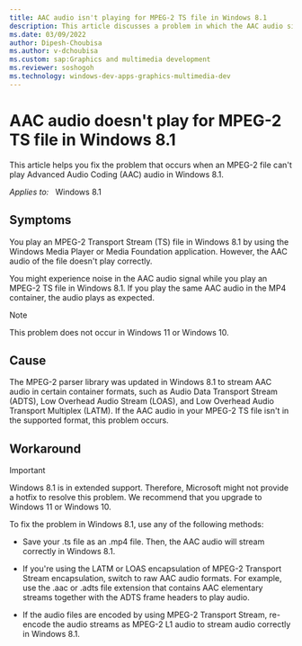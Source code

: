 ```yaml
---
title: AAC audio isn't playing for MPEG-2 TS file in Windows 8.1
description: This article discusses a problem in which the AAC audio signal of an MPEG-2 TS TS file doesn't play in Windows 8.1.
ms.date: 03/09/2022
author: Dipesh-Choubisa
ms.author: v-dchoubisa
ms.custom: sap:Graphics and multimedia development
ms.reviewer: soshogoh
ms.technology: windows-dev-apps-graphics-multimedia-dev
---
```


# AAC audio doesn't play for MPEG-2 TS file in Windows 8.1

This article helps you fix the problem that occurs when an MPEG-2 file can't play Advanced Audio Coding (AAC) audio in Windows 8.1.

_Applies to:_ &nbsp; Windows 8.1

## Symptoms

You play an MPEG-2 Transport Stream (TS) file in Windows 8.1 by using the Windows Media Player or Media Foundation application. However, the AAC audio of the file doesn't play correctly.

You might experience noise in the AAC audio signal while you play an MPEG-2 TS file in Windows 8.1. If you play the same AAC audio in the MP4 container, the audio plays as expected.

> [!NOTE]
> This problem does not occur in Windows 11 or Windows 10.

## Cause

The MPEG-2 parser library was updated in Windows 8.1 to stream AAC audio in certain container formats, such as Audio Data Transport Stream (ADTS), Low Overhead Audio Stream (LOAS), and Low Overhead Audio Transport Multiplex (LATM). If the AAC audio in your MPEG-2 TS file isn't in the supported format, this problem occurs.

## Workaround

> [!IMPORTANT]
> Windows 8.1 is in extended support. Therefore, Microsoft might not provide a hotfix to resolve this problem. We recommend that you upgrade to Windows 11 or Windows 10.

To fix the problem in Windows 8.1, use any of the following methods:

- Save your .ts file as an .mp4 file. Then, the AAC audio will stream correctly in Windows 8.1.

- If you're using the LATM or LOAS encapsulation of MPEG-2 Transport Stream encapsulation, switch to raw AAC audio formats. For example, use the .aac or .adts file extension that contains AAC elementary streams together with the ADTS frame headers to play audio.

- If the audio files are encoded by using MPEG-2 Transport Stream, re-encode the audio streams as MPEG-2 L1 audio to stream audio correctly in Windows 8.1.
